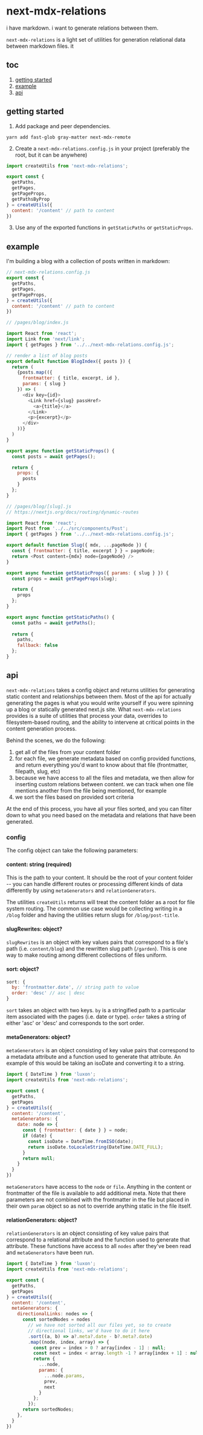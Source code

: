 # next-mdx-relations

i have markdown. i want to generate relations between them.

`next-mdx-relations` is a light set of utilities for generation relational data between markdown files. it

## toc

1. [getting started](#getting-started)
2. [example](#example)
3. [api](#api)

## getting started

1. Add package and peer dependencies.

``` shell
yarn add fast-glob gray-matter next-mdx-remote
```

2. Create a `next-mdx-relations.config.js` in your project (preferably the root, but it can be anywhere)

``` js
import createUtils from 'next-mdx-relations';

export const {
  getPaths,
  getPages,
  getPageProps,
  getPathsByProp
} = createUtils({
  content: '/content' // path to content
})
```

3. Use any of the exported functions in `getStaticPaths` or `getStaticProps`.

## example

I'm building a blog with a collection of posts written in markdown:

``` js
// next-mdx-relations.config.js
export const {
  getPaths,
  getPages,
  getPageProps,
} = createUtils({
  content: '/content' // path to content
})
```

``` js
// /pages/blog/index.js

import React from 'react';
import Link from 'next/link';
import { getPages } from '../../next-mdx-relations.config.js';

// render a list of blog posts
export default function BlogIndex({ posts }) {
  return (
    {posts.map(({ 
      frontmatter: { title, excerpt, id },
      params: { slug }
    }) => (
      <div key={id}>
        <Link href={slug} passHref>
          <a>{title}</a>
        </Link>
        <p>{excerpt}</p>
      </div>
    ))}
  )
}

export async function getStaticProps() {
  const posts = await getPages();

  return {
    props: {
      posts
    }
  };
}
```

``` js
// /pages/blog/[slug].js
// https://nextjs.org/docs/routing/dynamic-routes

import React from 'react';
import Post from '../../src/components/Post';
import { getPages } from '../../next-mdx-relations.config.js';

export default function Slug({ mdx, ...pageNode }) {
  const { frontmatter: { title, excerpt } } = pageNode;
  return <Post content={mdx} node={pageNode} />
}

export async function getStaticProps({ params: { slug } }) {
  const props = await getPageProps(slug);

  return {
    props
  };
}

export async function getStaticPaths() {
  const paths = await getPaths();
  
  return {
    paths,
    fallback: false
  };
}
```

## api

`next-mdx-relations` takes a config object and returns utilities for generating static content and relationships between them. Most of the api for actually generating the pages is what you would write yourself if you were spinning up a blog or statically generated next.js site. What `next-mdx-relations` provides is a suite of utilities that process your data, overrides to filesystem-based routing, and the ability to intervene at critical points in the content generation process.

Behind the scenes, we do the following:

1. get all of the files from your content folder
2. for each file, we generate metadata based on config provided functions, and return everything you'd want to know about that file (frontmatter, filepath, slug, etc)
3. because we have access to all the files and metadata, we then allow for inserting custom relations between content. we can track when one file mentions another from the file being mentioned, for example
4. we sort the files based on provided sort criteria

At the end of this process, you have all your files sorted, and you can filter down to what you need based on the metadata and relations that have been generated.

### config

The config object can take the following parameters:

#### content: string (required)

This is the path to your content. It should be the root of your content folder -- you can handle different routes or processing different kinds of data differently by using `metaGenerators` and `relationGenerators`.

The utilities `createUtils` returns will treat the content folder as a root for file system routing. The common use case would be collecting writing in a `/blog` folder and having the utilities return slugs for `/blog/post-title`.

#### slugRewrites: object?

`slugRewrites` is an object with key values pairs that correspond to a file's path (i.e. `content/blog`) and the rewritten slug path (`/garden`). This is one way to make routing among different collections of files uniform.

#### sort: object?

``` js
sort: {
  by: 'frontmatter.date', // string path to value
  order: 'desc' // asc | desc
}

```

`sort` takes an object with two keys. `by` is a stringified path to a particular item associated with the pages (i.e. date or type). `order` takes a string of either 'asc' or 'desc' and corresponds to the sort order.

#### metaGenerators: object?

`metaGenerators` is an object consisting of key value pairs that correspond to a metadata attribute and a function used to generate that attribute. An example of this would be taking an isoDate and converting it to a string.

``` js
import { DateTime } from 'luxon';
import createUtils from 'next-mdx-relations';

export const {
  getPaths,
  getPages
} = createUtils({
  content: '/content',
  metaGenerators: {
    date: node => {
      const { frontmatter: { date } } = node;
      if (date) {
        const isoDate = DateTime.fromISO(date);
        return isoDate.toLocaleString(DateTime.DATE_FULL);
      }
      return null;
    }
  }
})
```

`metaGenerators` have access to the `node` or `file`. Anything in the content or frontmatter of the file is available to add additional meta. Note that there parameters are not combined with the frontmatter in the file but placed in their own `param` object so as not to override anything static in the file itself.

#### relationGenerators: object?

`relationGenerators` is an object consisting of key value pairs that correspond to a relational attribute and the function used to generate that attribute. These functions have access to all `nodes` after they've been read and `metaGenerators` have been run.

``` js
import { DateTime } from 'luxon';
import createUtils from 'next-mdx-relations';

export const {
  getPaths,
  getPages
} = createUtils({
  content: '/content',
  metaGenerators: {
    directionalLinks: nodes => {
      const sortedNodes = nodes
        // we have not sorted all our files yet, so to create
        // directional links, we'd have to do it here
        .sort((a, b) => a?.meta?.date - b?.meta?.date)
        .map((node, index, array) => {
          const prev = index > 0 ? array[index - 1] : null;
          const next = index < array.length -1 ? array[index + 1] : null;
          return {
            ...node,
            params: {
              ...node.params,
              prev,
              next
            }
          };
        });
      return sortedNodes;
    },
  }
})
```

